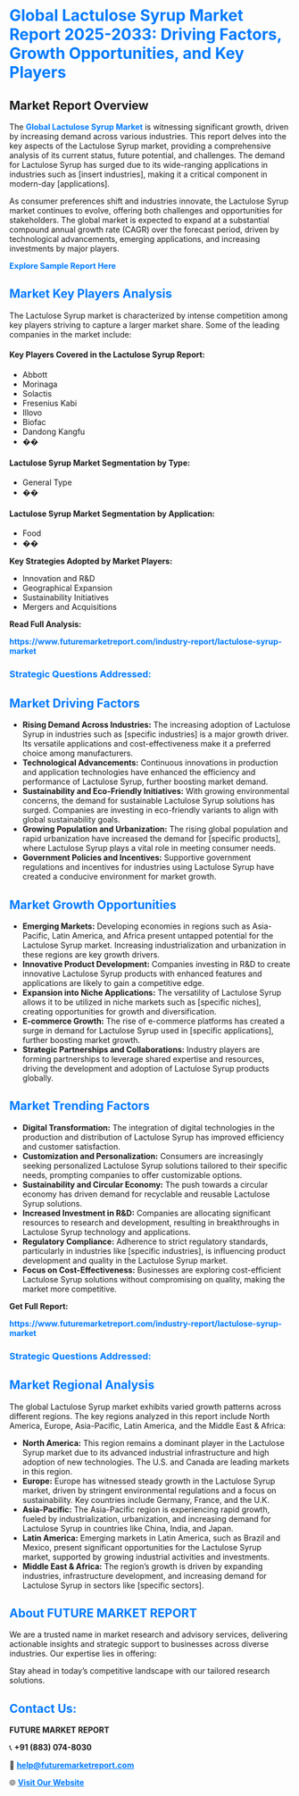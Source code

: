<h1 style="color: #007BFF;">Global Lactulose Syrup Market Report 2025-2033: Driving Factors, Growth Opportunities, and Key Players</h1>

<section id="overview">
<h2>Market Report Overview</h2>
<p>The <a href="https://www.futuremarketreport.com/industry-report/lactulose-syrup-market" style="color: #007BFF; text-decoration: none;"><strong>Global Lactulose Syrup Market</strong></a> is witnessing significant growth, driven by increasing demand across various industries. This report delves into the key aspects of the Lactulose Syrup market, providing a comprehensive analysis of its current status, future potential, and challenges. The demand for Lactulose Syrup has surged due to its wide-ranging applications in industries such as [insert industries], making it a critical component in modern-day [applications].</p>
<p>As consumer preferences shift and industries innovate, the Lactulose Syrup market continues to evolve, offering both challenges and opportunities for stakeholders. The global market is expected to expand at a substantial compound annual growth rate (CAGR) over the forecast period, driven by technological advancements, emerging applications, and increasing investments by major players.</p>
</section>

<section id="overview">
<p><a href="https://www.futuremarketreport.com/request-sample/reportId=113994" style="color: #007BFF; text-decoration: none;"><strong>Explore Sample Report Here</strong></a></p>
</section>

<section id="key-players">
<h2 style="color: #007BFF;">Market Key Players Analysis</h2>
<p>The Lactulose Syrup market is characterized by intense competition among key players striving to capture a larger market share. Some of the leading companies in the market include:</p>
<h4>Key Players Covered in the Lactulose Syrup Report:</h4>
<ul><li>Abbott</li><li>Morinaga</li><li>Solactis</li><li>Fresenius Kabi</li><li>Illovo</li><li>Biofac</li><li>Dandong Kangfu</li><li>��</li></ul>
<h4>Lactulose Syrup Market Segmentation by Type:</h4>
<ul><li>General Type</li><li>��</li></ul>

<h4>Lactulose Syrup Market Segmentation by Application:</h4>
<ul><li>Food</li><li>��</li></ul>
<p><strong>Key Strategies Adopted by Market Players:</strong></p>
<ul>
<li>Innovation and R&D</li>
<li>Geographical Expansion</li>
<li>Sustainability Initiatives</li>
<li>Mergers and Acquisitions</li>
</ul>
</section>

<section>
<p><strong>Read Full Analysis: </strong></p><a href="https://www.futuremarketreport.com/industry-report/lactulose-syrup-market" style="color: #007BFF; text-decoration: none;"><strong>https://www.futuremarketreport.com/industry-report/lactulose-syrup-market</strong></a>
<h3 style="color: #007BFF;">Strategic Questions Addressed:</h3>
</section>

<section id="driving-factors">
<h2 style="color: #007BFF;">Market Driving Factors</h2>
<ul>
<li><strong>Rising Demand Across Industries:</strong> The increasing adoption of Lactulose Syrup in industries such as [specific industries] is a major growth driver. Its versatile applications and cost-effectiveness make it a preferred choice among manufacturers.</li>
<li><strong>Technological Advancements:</strong> Continuous innovations in production and application technologies have enhanced the efficiency and performance of Lactulose Syrup, further boosting market demand.</li>
<li><strong>Sustainability and Eco-Friendly Initiatives:</strong> With growing environmental concerns, the demand for sustainable Lactulose Syrup solutions has surged. Companies are investing in eco-friendly variants to align with global sustainability goals.</li>
<li><strong>Growing Population and Urbanization:</strong> The rising global population and rapid urbanization have increased the demand for [specific products], where Lactulose Syrup plays a vital role in meeting consumer needs.</li>
<li><strong>Government Policies and Incentives:</strong> Supportive government regulations and incentives for industries using Lactulose Syrup have created a conducive environment for market growth.</li>
</ul>
</section>

<section id="growth-opportunities">
<h2 style="color: #007BFF;">Market Growth Opportunities</h2>
<ul>
<li><strong>Emerging Markets:</strong> Developing economies in regions such as Asia-Pacific, Latin America, and Africa present untapped potential for the Lactulose Syrup market. Increasing industrialization and urbanization in these regions are key growth drivers.</li>
<li><strong>Innovative Product Development:</strong> Companies investing in R&D to create innovative Lactulose Syrup products with enhanced features and applications are likely to gain a competitive edge.</li>
<li><strong>Expansion into Niche Applications:</strong> The versatility of Lactulose Syrup allows it to be utilized in niche markets such as [specific niches], creating opportunities for growth and diversification.</li>
<li><strong>E-commerce Growth:</strong> The rise of e-commerce platforms has created a surge in demand for Lactulose Syrup used in [specific applications], further boosting market growth.</li>
<li><strong>Strategic Partnerships and Collaborations:</strong> Industry players are forming partnerships to leverage shared expertise and resources, driving the development and adoption of Lactulose Syrup products globally.</li>
</ul>
</section>

<section id="trending-factors">
<h2 style="color: #007BFF;">Market Trending Factors</h2>
<ul>
<li><strong>Digital Transformation:</strong> The integration of digital technologies in the production and distribution of Lactulose Syrup has improved efficiency and customer satisfaction.</li>
<li><strong>Customization and Personalization:</strong> Consumers are increasingly seeking personalized Lactulose Syrup solutions tailored to their specific needs, prompting companies to offer customizable options.</li>
<li><strong>Sustainability and Circular Economy:</strong> The push towards a circular economy has driven demand for recyclable and reusable Lactulose Syrup solutions.</li>
<li><strong>Increased Investment in R&D:</strong> Companies are allocating significant resources to research and development, resulting in breakthroughs in Lactulose Syrup technology and applications.</li>
<li><strong>Regulatory Compliance:</strong> Adherence to strict regulatory standards, particularly in industries like [specific industries], is influencing product development and quality in the Lactulose Syrup market.</li>
<li><strong>Focus on Cost-Effectiveness:</strong> Businesses are exploring cost-efficient Lactulose Syrup solutions without compromising on quality, making the market more competitive.</li>
</ul>
</section>

<section>
<p><strong>Get Full Report: </strong></p><a href="https://www.futuremarketreport.com/industry-report/lactulose-syrup-market" style="color: #007BFF; text-decoration: none;"><strong>https://www.futuremarketreport.com/industry-report/lactulose-syrup-market</strong></a>
<h3 style="color: #007BFF;">Strategic Questions Addressed:</h3>
</section>


<section id="regional-analysis">
<h2 style="color: #007BFF;">Market Regional Analysis</h2>
<p>The global Lactulose Syrup market exhibits varied growth patterns across different regions. The key regions analyzed in this report include North America, Europe, Asia-Pacific, Latin America, and the Middle East & Africa:</p>
<ul>
<li><strong>North America:</strong> This region remains a dominant player in the Lactulose Syrup market due to its advanced industrial infrastructure and high adoption of new technologies. The U.S. and Canada are leading markets in this region.</li>
<li><strong>Europe:</strong> Europe has witnessed steady growth in the Lactulose Syrup market, driven by stringent environmental regulations and a focus on sustainability. Key countries include Germany, France, and the U.K.</li>
<li><strong>Asia-Pacific:</strong> The Asia-Pacific region is experiencing rapid growth, fueled by industrialization, urbanization, and increasing demand for Lactulose Syrup in countries like China, India, and Japan.</li>
<li><strong>Latin America:</strong> Emerging markets in Latin America, such as Brazil and Mexico, present significant opportunities for the Lactulose Syrup market, supported by growing industrial activities and investments.</li>
<li><strong>Middle East & Africa:</strong> The region’s growth is driven by expanding industries, infrastructure development, and increasing demand for Lactulose Syrup in sectors like [specific sectors].</li>
</ul>
</section>

<footer>
<h2 style="color: #007BFF;">About FUTURE MARKET REPORT</h2>
<p>We are a trusted name in market research and advisory services, delivering actionable insights and strategic support to businesses across diverse industries. Our expertise lies in offering:</p>

<p>Stay ahead in today’s competitive landscape with our tailored research solutions.</p>

<h2 style="color: #007BFF;">Contact Us:</h2>
<p><strong>FUTURE MARKET REPORT</strong></p>
<p>📞 <strong>+91 (883) 074-8030</strong></p>
<p>📧 <strong><a href="mailto:help@futuremarketreport.com" style="color: #007BFF;">help@futuremarketreport.com</a></strong></p>
<p>🌐 <strong><a href="https://www.futuremarketreport.com/" style="color: #007BFF;">Visit Our Website</a></strong></p>
</footer>